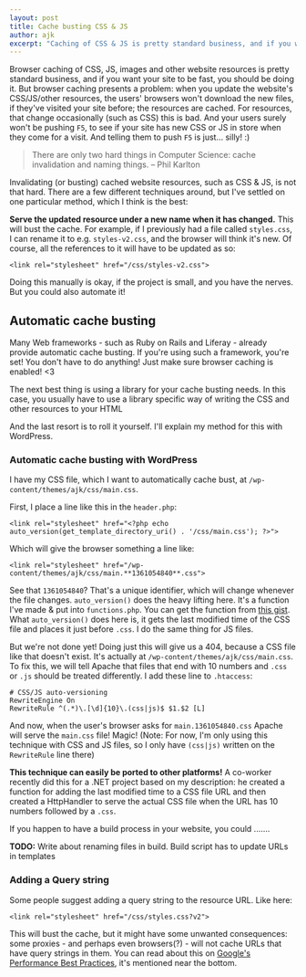 ```yaml
---
layout: post
title: Cache busting CSS & JS
author: ajk
excerpt: "Caching of CSS & JS is pretty standard business, and if you want your site to be fast, you should be doing it. But browser caching presents a problem: when you update the website's CSS/JS/other resources, the users' browsers won't download the new files, if they've visited your site before; the resources are cached. And your users surely won't be pushing F5."
---
```


Browser caching of CSS, JS, images and other website resources is pretty standard business, and if you want your site to be fast, you should be doing it. But browser caching presents a problem: when you update the website's CSS/JS/other resources, the users' browsers won't download the new files, if they've visited your site before; the resources are cached. For resources, that change occasionally (such as CSS) this is bad. And your users surely won't be pushing `F5`, to see if your site has new CSS or JS in store when they come for a visit. And telling them to push `F5` is just… silly! :)

> There are only two hard things in Computer Science: cache invalidation and naming things.
> – Phil Karlton

Invalidating (or busting) cached website resources, such as CSS & JS, is not that hard. There are a few different techniques around, but I've settled on one particular method, which I think is the best:

**Serve the updated resource under a new name when it has changed.** This will bust the cache. For example, if I previously had a file called `styles.css`, I can rename it to e.g. `styles-v2.css`, and the browser will think it's new. Of course, all the references to it will have to be updated as so:

    <link rel="stylesheet" href="/css/styles-v2.css">

Doing this manually is okay, if the project is small, and you have the nerves. But you could also automate it!

## Automatic cache busting

Many Web frameworks - such as Ruby on Rails and Liferay - already provide automatic cache busting. If you're using such a framework, you're set! You don't have to do anything! Just make sure browser caching is enabled! &lt;3

The next best thing is using a library for your cache busting needs. In this case, you usually have to use a library specific way of writing the CSS and other resources to your HTML

And the last resort is to roll it yourself. I'll explain my method for this with WordPress.

### Automatic cache busting with WordPress

I have my CSS file, which I want to automatically cache bust, at `/wp-content/themes/ajk/css/main.css`.

First, I place a line like this in the `header.php`:

    <link rel="stylesheet" href="<?php echo auto_version(get_template_directory_uri() . '/css/main.css'); ?>">

Which will give the browser something a line like:

    <link rel="stylesheet" href="/wp-content/themes/ajk/css/main.**1361054840**.css">

See that `1361054840`? That's a unique identifier, which will change whenever the file changes. `auto_version()` does the heavy lifting here. It's a function I've made & put into `functions.php`. You can get the function from [this gist](https://gist.github.com/Darep/4627661). What `auto_version()` does here is, it gets the last modified time of the CSS file and places it just before `.css`. I do the same thing for JS files.

But we're not done yet! Doing just this will give us a 404, because a CSS file like that doesn't exist. It's actually at `/wp-content/themes/ajk/css/main.css`. To fix this, we will tell Apache that files that end with 10 numbers and `.css` or `.js` should be treated differently. I add these line to `.htaccess`:

    # CSS/JS auto-versioning
    RewriteEngine On
    RewriteRule ^(.*)\.[\d]{10}\.(css|js)$ $1.$2 [L]

And now, when the user's browser asks for `main.1361054840.css` Apache will serve the `main.css` file! Magic! (Note: For now, I'm only using this technique with CSS and JS files, so I only have `(css|js)` written on the `RewriteRule` line there)

**This technique can easily be ported to other platforms!** A co-worker recently did this for a .NET project based on my description: he created a function for adding the last modified time to a CSS file URL and then created a HttpHandler to serve the actual CSS file when the URL has 10 numbers followed by a `.css`.

If you happen to have a build process in your website, you could .......

**TODO:** Write about renaming files in build. Build script has to update URLs in templates


### Adding a Query string

Some people suggest adding a query string to the resource URL. Like here:

    <link rel="stylesheet" href="/css/styles.css?v2">

This will bust the cache, but it might have some unwanted consequences: some proxies - and perhaps even browsers(?) - will not cache URLs that have query strings in them. You can read about this on [Google's Performance Best Practices](https://developers.google.com/speed/docs/best-practices/caching), it's mentioned near the bottom.
